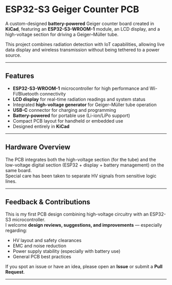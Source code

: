 # ESP32-S3 Geiger Counter PCB

A custom-designed **battery-powered** Geiger counter board created in **KiCad**, featuring an **ESP32-S3-WROOM-1** module, an LCD display, and a high-voltage section for driving a Geiger–Müller tube.

This project combines radiation detection with IoT capabilities, allowing live data display and wireless transmission without being tethered to a power source.

---

## Features

- **ESP32-S3-WROOM-1** microcontroller for high performance and Wi-Fi/Bluetooth connectivity  
- **LCD display** for real-time radiation readings and system status  
- Integrated **high-voltage generator** for Geiger–Müller tube operation  
- **USB-C** connector for charging and programming  
- **Battery-powered** for portable use (Li-ion/LiPo support)  
- Compact PCB layout for handheld or embedded use  
- Designed entirely in **KiCad**

---

## Hardware Overview

The PCB integrates both the high-voltage section (for the tube) and the low-voltage digital section (ESP32 + display + battery management) on the same board.  
Special care has been taken to separate HV signals from sensitive logic lines.

---

## Feedback & Contributions

This is my first PCB design combining high-voltage circuitry with an ESP32-S3 microcontroller.  
I welcome **design reviews, suggestions, and improvements** — especially regarding:  
- HV layout and safety clearances  
- EMC and noise reduction  
- Power supply stability (especially with battery use)  
- General PCB best practices  

If you spot an issue or have an idea, please open an **Issue** or submit a **Pull Request**.

---
